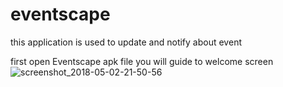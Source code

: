 # eventscape
this application is used to update and notify about event

first open Eventscape apk file you will guide to welcome screen
![screenshot_2018-05-02-21-50-56](https://user-images.githubusercontent.com/35558616/39535447-a0731992-4e53-11e8-90c8-42b82d8e6f7f.png)

